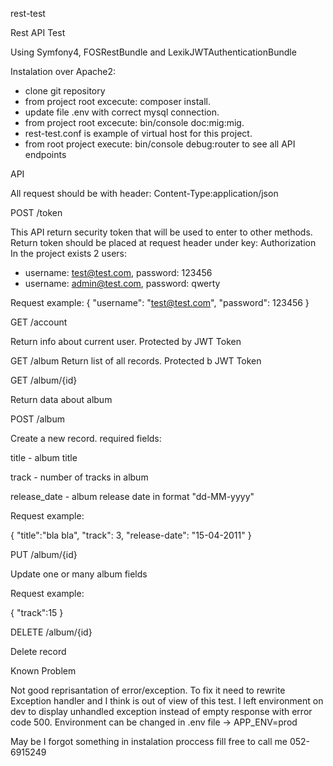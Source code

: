 rest-test

Rest API Test

Using Symfony4, FOSRestBundle and LexikJWTAuthenticationBundle

Instalation over Apache2:
- clone git repository
- from project root excecute: composer install.
- update file .env with correct mysql connection.
- from project root excecute: bin/console doc:mig:mig.
- rest-test.conf is example of virtual host for this project.
- from root project execute: bin/console debug:router to see all API endpoints

API


All request should be with header: Content-Type:application/json


POST /token


This API return security token that will be used to enter to other methods. 
Return token should be placed at request header under key: Authorization In the project exists 2 users:

- username: test@test.com, password: 123456
- username: admin@test.com, password: qwerty

Request example: { "username": "test@test.com", "password": 123456 }

GET /account

Return info about current user. Protected by JWT Token

GET /album Return list of all records. Protected b JWT Token

GET /album/{id}

Return data about album

POST /album

Create a new record. required fields:

title - album title

track - number of tracks in album

release_date - album release date in format "dd-MM-yyyy"

Request example:

{ "title":"bla bla", "track": 3, "release-date": "15-04-2011" }

PUT /album/{id}

Update one or many album fields

Request example:

{ "track":15 }

DELETE /album/{id}

Delete record

Known Problem

Not good reprisantation of error/exception. To fix it need to rewrite Exception handler and I think is out of view of this test. I left 
environment on dev to display unhandled exception instead of empty response with error code 500. Environment can be changed in .env file -> APP_ENV=prod

May be I forgot something in instalation proccess fill free to call me 052-6915249
